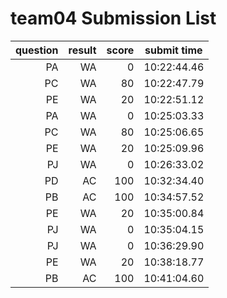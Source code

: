 # team04 Submission List
question | result | score | submit time
----:|----:|-----:|-----
PA | WA | 0 | 10:22:44.46 
PC | WA | 80 | 10:22:47.79 
PE | WA | 20 | 10:22:51.12 
PA | WA | 0 | 10:25:03.33 
PC | WA | 80 | 10:25:06.65 
PE | WA | 20 | 10:25:09.96 
PJ | WA | 0 | 10:26:33.02 
PD | AC | 100 | 10:32:34.40 
PB | AC | 100 | 10:34:57.52 
PE | WA | 20 | 10:35:00.84 
PJ | WA | 0 | 10:35:04.15 
PJ | WA | 0 | 10:36:29.90 
PE | WA | 20 | 10:38:18.77 
PB | AC | 100 | 10:41:04.60 
